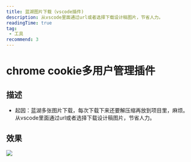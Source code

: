 ```yaml
---
title: 蓝湖图片下载（vscode插件)
description: 从vscode里面通过url或者选择下载设计稿图片，节省人力。
readingTime: true
tag:
 - 工具
recommend: 3
---
```


# chrome cookie多用户管理插件

## 描述
* 起因：蓝湖多张图片下载，每次下载下来还要解压缩再放到项目里，麻烦。      
从vscode里面通过url或者选择下载设计稿图片，节省人力。

## 效果
![](https://vblog-assets.oss-cn-beijing.aliyuncs.com/works/lanhu-image-downloader.gif)

